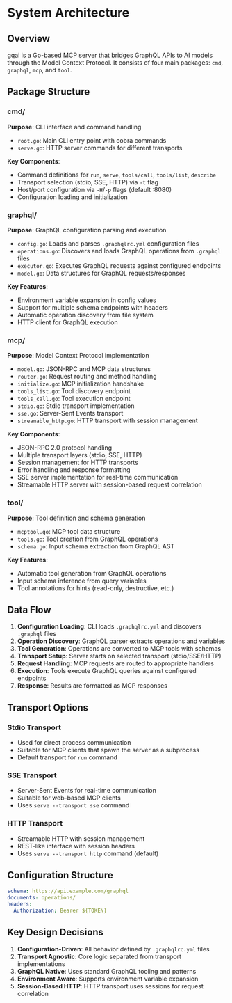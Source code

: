 # System Architecture

## Overview
gqai is a Go-based MCP server that bridges GraphQL APIs to AI models through the Model Context Protocol. It consists of four main packages: `cmd`, `graphql`, `mcp`, and `tool`.

## Package Structure

### cmd/
**Purpose**: CLI interface and command handling
- `root.go`: Main CLI entry point with cobra commands
- `serve.go`: HTTP server commands for different transports

**Key Components**:
- Command definitions for `run`, `serve`, `tools/call`, `tools/list`, `describe`
- Transport selection (stdio, SSE, HTTP) via `-t` flag
- Host/port configuration via `-H`/`-p` flags (default :8080)
- Configuration loading and initialization

### graphql/
**Purpose**: GraphQL configuration parsing and execution
- `config.go`: Loads and parses `.graphqlrc.yml` configuration files
- `operations.go`: Discovers and loads GraphQL operations from `.graphql` files
- `executor.go`: Executes GraphQL requests against configured endpoints
- `model.go`: Data structures for GraphQL requests/responses

**Key Features**:
- Environment variable expansion in config values
- Support for multiple schema endpoints with headers
- Automatic operation discovery from file system
- HTTP client for GraphQL execution

### mcp/
**Purpose**: Model Context Protocol implementation
- `model.go`: JSON-RPC and MCP data structures
- `router.go`: Request routing and method handling
- `initialize.go`: MCP initialization handshake
- `tools_list.go`: Tool discovery endpoint
- `tools_call.go`: Tool execution endpoint
- `stdio.go`: Stdio transport implementation
- `sse.go`: Server-Sent Events transport
- `streamable_http.go`: HTTP transport with session management

**Key Components**:
- JSON-RPC 2.0 protocol handling
- Multiple transport layers (stdio, SSE, HTTP)
- Session management for HTTP transports
- Error handling and response formatting
- SSE server implementation for real-time communication
- Streamable HTTP server with session-based request correlation

### tool/
**Purpose**: Tool definition and schema generation
- `mcptool.go`: MCP tool data structure
- `tools.go`: Tool creation from GraphQL operations
- `schema.go`: Input schema extraction from GraphQL AST

**Key Features**:
- Automatic tool generation from GraphQL operations
- Input schema inference from query variables
- Tool annotations for hints (read-only, destructive, etc.)

## Data Flow

1. **Configuration Loading**: CLI loads `.graphqlrc.yml` and discovers `.graphql` files
2. **Operation Discovery**: GraphQL parser extracts operations and variables
3. **Tool Generation**: Operations are converted to MCP tools with schemas
4. **Transport Setup**: Server starts on selected transport (stdio/SSE/HTTP)
5. **Request Handling**: MCP requests are routed to appropriate handlers
6. **Execution**: Tools execute GraphQL queries against configured endpoints
7. **Response**: Results are formatted as MCP responses

## Transport Options

### Stdio Transport
- Used for direct process communication
- Suitable for MCP clients that spawn the server as a subprocess
- Default transport for `run` command

### SSE Transport
- Server-Sent Events for real-time communication
- Suitable for web-based MCP clients
- Uses `serve --transport sse` command

### HTTP Transport
- Streamable HTTP with session management
- REST-like interface with session headers
- Uses `serve --transport http` command (default)

## Configuration Structure

```yaml
schema: https://api.example.com/graphql
documents: operations/
headers:
  Authorization: Bearer ${TOKEN}
```

## Key Design Decisions

1. **Configuration-Driven**: All behavior defined by `.graphqlrc.yml` files
2. **Transport Agnostic**: Core logic separated from transport implementations
3. **GraphQL Native**: Uses standard GraphQL tooling and patterns
4. **Environment Aware**: Supports environment variable expansion
5. **Session-Based HTTP**: HTTP transport uses sessions for request correlation
